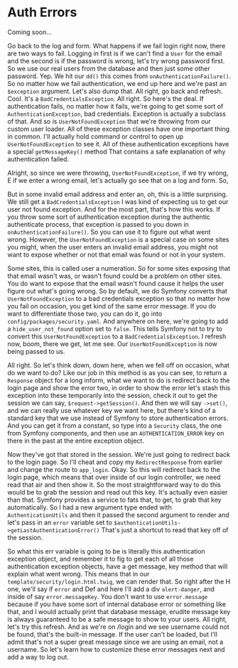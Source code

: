 # Auth Errors

Coming soon...

Go back to the log and form. What happens if we fail login right now, there are two
ways to fail. Logging in first is if we can't find a `User` for the email and the
second is if the password is wrong, let's try wrong password first. So we use our
real users from the database and then just some other password. Yep. We hit our `dd()`
this comes from `onAuthenticationFailure()`. So no matter how we fail authentication,
we end up here and we're past an `$exception` argument. Let's also dump that. All right,
go back and refresh. Cool. It's a `BadCredentialsException`. All right. So here's the
deal. If authentication fails, no matter how it fails, we're going to get some sort
of `AuthenticationException`, bad credentials. Exception is actually a subclass of
that. And so is `UserNotFoundException` that we're throwing from our custom user
loader. All of these exception classes have one important thing in common. I'll
actually hold command or control to open up `UserNotFoundException` to see it. All
of these authentication exceptions have a special `getMessageKey()` method That
contains a safe explanation of why authentication failed.

Alright, so since we were throwing, `UserNotFoundException`, if we try wrong, E if
we enter a wrong email, let's actually go see that on a log and form. So,

But in some invalid email address and enter an, oh, this is a little surprising. We
still get a `BadCredentialsException` I was kind of expecting us to get our user not
found exception. And for the most part, that's how this works. If you throw some sort
of authentication exception during the authentic authenticate process, that exception
is passed to you down in `onAuthenticationFailure()`. So you can use it to figure out what
went wrong. However, the `UserNotFoundException` is a special case on some sites you
might, when the user enters an invalid email address, you might not want to expose
whether or not that email was found or not in your system.

Some sites, this is called user a numeration. So for some sites exposing that that
email wasn't was, or wasn't found could be a problem on other sites. You do want to
expose that the email wasn't found cause it helps the user figure out what's going
wrong. So by default, we do Symfony converts that `UserNotFoundException` to a bad
credentials exception so that no matter how you fail on occasion, you get kind of the
same error message. If you do want to differentiate those two, you can do it, go into
`config/packages/security.yaml`. And anywhere on here, we're going to add a 
`hide_user_not_found` option set to `false`. This tells Symfony not to try to convert this
`UserNotFoundException` to a `BadCredentialsException`. I refresh now, boom, there
we get, let me see. Our `UserNotFoundException` is now being passed to us.

All right. So let's think down, down here, when we fell off on occasion, what do we
want to do? Like our job in this method is as you can see, to return a `Response`
object for a long inform, what we want to do is redirect back to the login page and
show the error two, in order to show the error let's stash this exception into these
temporarily into the session, check it out to get the session we can say, 
`$request->getSession()`. And then we will say `->set()`, and we can really use whatever key we
want here, but there's kind of a standard key that we use instead of Symfony to store
authentication errors. And you can get it from a constant, so type into a `Security`
class, the one from Symfony components, and then use an `AUTHENTICATION_ERROR` key on
there in the past at the entire exception object.

Now they've got that stored in the session. We're just going to redirect back to the
login page. So I'll cheat and copy my `RedirectResponse` from earlier and change the
route to `app_login`. Okay. So this will redirect back to the login page, which means
that over inside of our login controller, we need read that air and then show it. So
the most straightforward way to do this would be to grab the session and read out
this key. It's actually even easier than that. Symfony provides a service to fats
that, to get, to grab that key automatically. So I had a new argument type ended with
`AuthenticationUtils` and then it passed the second argument to render and let's pass
in an `error` variable set to `$authenticationUtils->getLastAuthenticationError()`
That's just a shortcut to read that key off of the session.

So what this err variable is going to be is literally this authentication exception
object, and remember it to fig to get each of all those authentication exception
objects, have a get message, key method that will explain what went wrong. This means
that in our `template/security/login.html.twig`, we can render that. So right after the
H one, we'll say if `error` and Def and here I'll add a div `alert-danger`, and inside of
say `error.messageKey`. You don't want to use `error.message` because if you have some
sort of internal database error or something like that, and I would actually print
that database message, erudite message key is always guaranteed to be a safe message
to show to your users. All right, let's try this refresh. And as we're on /login and
we see username could not be found, that's the built-in message. If the user can't be
loaded, but I'll admit that's not a super great message since we are using an email,
not a username. So let's learn how to customize these error messages next and add a
way to log out.

